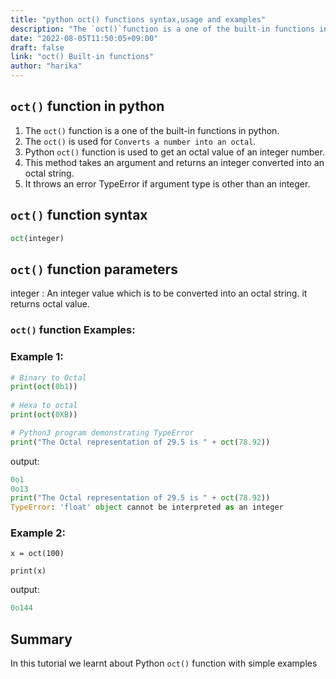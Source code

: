 ```yaml
---
title: "python oct() functions syntax,usage and examples"
description: "The `oct()`function is a one of the built-in functions in python"
date: "2022-08-05T11:50:05+09:00"
draft: false
link: "oct() Built-in functions"
author: "harika"
---
```


## `oct()` function in python

1. The `oct()` function is a one of the built-in functions in python.
2. The `oct()` is used for	`Converts a number into an octal`.
3. Python `oct()` function is used to get an octal value of an integer number. 
4. This method takes an argument and returns an integer converted into an octal string.
5. It throws an error TypeError if argument type is other than an integer.

## `oct()` function syntax

```python
oct(integer)
```
## `oct()` function parameters

integer : An integer value which is to be converted into an octal string.
it returns octal value.

### `oct()` function  Examples:

### Example 1:

```python
# Binary to Octal
print(oct(0b1))
 
# Hexa to octal
print(oct(0XB))

# Python3 program demonstrating TypeError
print("The Octal representation of 29.5 is " + oct(78.92))
```
output:

```python
0o1
0o13
print("The Octal representation of 29.5 is " + oct(78.92))
TypeError: 'float' object cannot be interpreted as an integer
```

### Example 2:
```
x = oct(100)

print(x)
```
output:

```python
0o144
```

## Summary
In this tutorial we learnt about Python `oct()` function with simple examples

